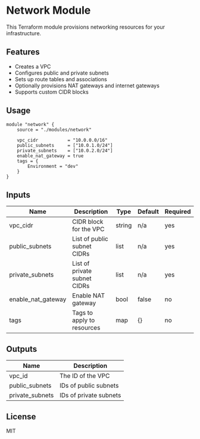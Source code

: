 # Network Module

This Terraform module provisions networking resources for your infrastructure.

## Features

- Creates a VPC
- Configures public and private subnets
- Sets up route tables and associations
- Optionally provisions NAT gateways and internet gateways
- Supports custom CIDR blocks

## Usage

```hcl
module "network" {
    source = "./modules/network"

    vpc_cidr           = "10.0.0.0/16"
    public_subnets     = ["10.0.1.0/24"]
    private_subnets    = ["10.0.2.0/24"]
    enable_nat_gateway = true
    tags = {
        Environment = "dev"
    }
}
```

## Inputs

| Name                | Description                        | Type    | Default     | Required |
|---------------------|------------------------------------|---------|-------------|----------|
| vpc_cidr            | CIDR block for the VPC             | string  | n/a         | yes      |
| public_subnets      | List of public subnet CIDRs        | list    | n/a         | yes      |
| private_subnets     | List of private subnet CIDRs       | list    | n/a         | yes      |
| enable_nat_gateway  | Enable NAT gateway                 | bool    | false       | no       |
| tags                | Tags to apply to resources         | map     | {}          | no       |

## Outputs

| Name           | Description                  |
|----------------|-----------------------------|
| vpc_id         | The ID of the VPC           |
| public_subnets | IDs of public subnets        |
| private_subnets| IDs of private subnets       |

## License

MIT
